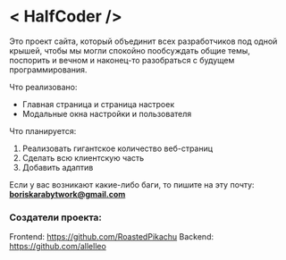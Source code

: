 # < HalfCoder />

Это проект сайта, который объединит всех разработчиков под одной крышей, чтобы мы могли спокойно пообсуждать общие темы, поспорить и вечном и наконец-то разобраться с будущем программирования.

Что реализовано: 
- Главная страница и страница настроек
- Модальные окна настройки и пользователя

Что планируется: 
1. Реализовать гигантское количество веб-страниц
2. Сделать всю клиентскую часть
3. Добавить адаптив

Если у вас возникают какие-либо баги, то пишите на эту почту: **boriskarabytwork@gmail.com**

### Создатели проекта: 

Frontend: https://github.com/RoastedPikachu
Backend: https://github.com/allelleo
